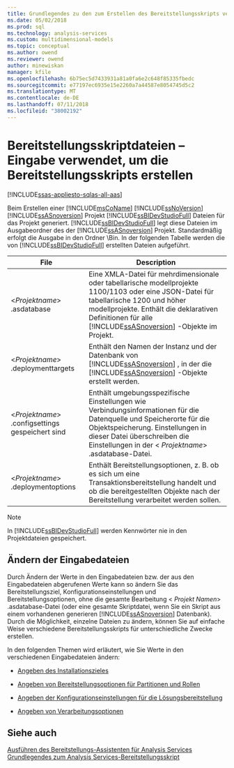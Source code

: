```yaml
---
title: Grundlegendes zu den zum Erstellen des Bereitstellungsskripts verwendeten Eingabedateien | Microsoft-Dokumentation
ms.date: 05/02/2018
ms.prod: sql
ms.technology: analysis-services
ms.custom: multidimensional-models
ms.topic: conceptual
ms.author: owend
ms.reviewer: owend
author: minewiskan
manager: kfile
ms.openlocfilehash: 6b75ec5d7433931a81a0fa6e2c648f85335fbedc
ms.sourcegitcommit: e77197ec6935e15e2260a7a44587e8054745d5c2
ms.translationtype: MT
ms.contentlocale: de-DE
ms.lasthandoff: 07/11/2018
ms.locfileid: "38002192"
---
```

# <a name="deployment-script-files---input-used-to-create-deployment-script"></a>Bereitstellungsskriptdateien – Eingabe verwendet, um die Bereitstellungsskripts erstellen
[!INCLUDE[ssas-appliesto-sqlas-all-aas](../../includes/ssas-appliesto-sqlas-all-aas.md)]

  Beim Erstellen einer [!INCLUDE[msCoName](../../includes/msconame-md.md)] [!INCLUDE[ssNoVersion](../../includes/ssnoversion-md.md)] [!INCLUDE[ssASnoversion](../../includes/ssasnoversion-md.md)] Projekt [!INCLUDE[ssBIDevStudioFull](../../includes/ssbidevstudiofull-md.md)] Dateien für das Projekt generiert. [!INCLUDE[ssBIDevStudioFull](../../includes/ssbidevstudiofull-md.md)] legt diese Dateien im Ausgabeordner des der [!INCLUDE[ssASnoversion](../../includes/ssasnoversion-md.md)] Projekt. Standardmäßig erfolgt die Ausgabe in den Ordner \Bin. In der folgenden Tabelle werden die von [!INCLUDE[ssBIDevStudioFull](../../includes/ssbidevstudiofull-md.md)] erstellten Dateien aufgeführt.  
  
|File|Description|  
|---------------|-----------------|  
|\<*Projektname*> .asdatabase|Eine XMLA-Datei für mehrdimensionale oder tabellarische modellprojekte 1100/1103 oder eine JSON-Datei für tabellarische 1200 und höher modellprojekte. Enthält die deklarativen Definitionen für alle [!INCLUDE[ssASnoversion](../../includes/ssasnoversion-md.md)] -Objekte im Projekt.|  
|\<*Projektname*> .deploymenttargets|Enthält den Namen der Instanz und der Datenbank von [!INCLUDE[ssASnoversion](../../includes/ssasnoversion-md.md)] , in der die [!INCLUDE[ssASnoversion](../../includes/ssasnoversion-md.md)] -Objekte erstellt werden.|  
|\<*Projektname*> .configsettings gespeichert sind|Enthält umgebungsspezifische Einstellungen wie Verbindungsinformationen für die Datenquelle und Speicherorte für die Objektspeicherung. Einstellungen in dieser Datei überschreiben die Einstellungen in der \< *Projektname*> .asdatabase-Datei.|  
|\<*Projektname*> .deploymentoptions|Enthält Bereitstellungsoptionen, z. B. ob es sich um eine Transaktionsbereitstellung handelt und ob die bereitgestellten Objekte nach der Bereitstellung verarbeitet werden sollen.|  
  
> [!NOTE]  
>  In [!INCLUDE[ssBIDevStudioFull](../../includes/ssbidevstudiofull-md.md)] werden Kennwörter nie in den Projektdateien gespeichert.  
  
## <a name="modifying-the-input-files"></a>Ändern der Eingabedateien  
 Durch Ändern der Werte in den Eingabedateien bzw. der aus den Eingabedateien abgerufenen Werte kann so ändern Sie das Bereitstellungsziel, Konfigurationseinstellungen und Bereitstellungsoptionen, ohne die gesamte Bearbeitung \< *Projekt Namen*> .asdatabase-Datei (oder eine gesamte Skriptdatei, wenn Sie ein Skript aus einem vorhandenen generieren [!INCLUDE[ssASnoversion](../../includes/ssasnoversion-md.md)] Datenbank). Durch die Möglichkeit, einzelne Dateien zu ändern, können Sie auf einfache Weise verschiedene Bereitstellungsskripts für unterschiedliche Zwecke erstellen.  
  
 In den folgenden Themen wird erläutert, wie Sie Werte in den verschiedenen Eingabedateien ändern:  
  
-   [Angeben des Installationszieles](../../analysis-services/multidimensional-models/deployment-script-files-specifying-the-installation-target.md)  
  
-   [Angeben von Bereitstellungsoptionen für Partitionen und Rollen](../../analysis-services/multidimensional-models/deployment-script-files-partition-and-role-deployment-options.md)  
  
-   [Angeben der Konfigurationseinstellungen für die Lösungsbereitstellung](../../analysis-services/multidimensional-models/deployment-script-files-solution-deployment-config-settings.md)  
  
-   [Angeben von Verarbeitungsoptionen](../../analysis-services/multidimensional-models/deployment-script-files-specifying-processing-options.md)  
  
## <a name="see-also"></a>Siehe auch  
 [Ausführen des Bereitstellungs-Assistenten für Analysis Services](../../analysis-services/multidimensional-models/running-the-analysis-services-deployment-wizard.md)   
 [Grundlegendes zum Analysis Services-Bereitstellungsskript](../../analysis-services/multidimensional-models/understanding-the-analysis-services-deployment-script.md)  
  
  
